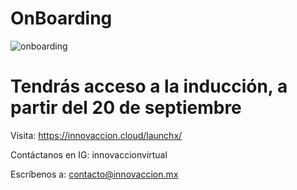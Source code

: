 # OnBoarding


![onboarding](https://innovaccion.cloud/wp-content/uploads/2022/09/OnBoarding.png)

# Tendrás acceso a la inducción, a partir del 20 de septiembre

Visita: https://innovaccion.cloud/launchx/

Contáctanos en IG: innovaccionvirtual

Escríbenos a: contacto@innovaccion.mx
